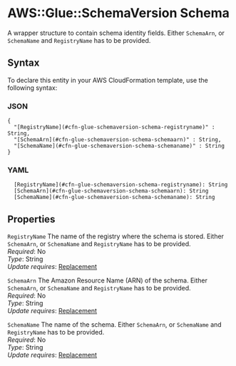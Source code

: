 # AWS::Glue::SchemaVersion Schema<a name="aws-properties-glue-schemaversion-schema"></a>

A wrapper structure to contain schema identity fields\. Either `SchemaArn`, or `SchemaName` and `RegistryName` has to be provided\.

## Syntax<a name="aws-properties-glue-schemaversion-schema-syntax"></a>

To declare this entity in your AWS CloudFormation template, use the following syntax:

### JSON<a name="aws-properties-glue-schemaversion-schema-syntax.json"></a>

```
{
  "[RegistryName](#cfn-glue-schemaversion-schema-registryname)" : String,
  "[SchemaArn](#cfn-glue-schemaversion-schema-schemaarn)" : String,
  "[SchemaName](#cfn-glue-schemaversion-schema-schemaname)" : String
}
```

### YAML<a name="aws-properties-glue-schemaversion-schema-syntax.yaml"></a>

```
  [RegistryName](#cfn-glue-schemaversion-schema-registryname): String
  [SchemaArn](#cfn-glue-schemaversion-schema-schemaarn): String
  [SchemaName](#cfn-glue-schemaversion-schema-schemaname): String
```

## Properties<a name="aws-properties-glue-schemaversion-schema-properties"></a>

`RegistryName` <a name="cfn-glue-schemaversion-schema-registryname"></a>
The name of the registry where the schema is stored\. Either `SchemaArn`, or `SchemaName` and `RegistryName` has to be provided\.  
_Required_: No  
_Type_: String  
_Update requires_: [Replacement](https://docs.aws.amazon.com/AWSCloudFormation/latest/UserGuide/using-cfn-updating-stacks-update-behaviors.html#update-replacement)

`SchemaArn` <a name="cfn-glue-schemaversion-schema-schemaarn"></a>
The Amazon Resource Name \(ARN\) of the schema\. Either `SchemaArn`, or `SchemaName` and `RegistryName` has to be provided\.  
_Required_: No  
_Type_: String  
_Update requires_: [Replacement](https://docs.aws.amazon.com/AWSCloudFormation/latest/UserGuide/using-cfn-updating-stacks-update-behaviors.html#update-replacement)

`SchemaName` <a name="cfn-glue-schemaversion-schema-schemaname"></a>
The name of the schema\. Either `SchemaArn`, or `SchemaName` and `RegistryName` has to be provided\.  
_Required_: No  
_Type_: String  
_Update requires_: [Replacement](https://docs.aws.amazon.com/AWSCloudFormation/latest/UserGuide/using-cfn-updating-stacks-update-behaviors.html#update-replacement)
